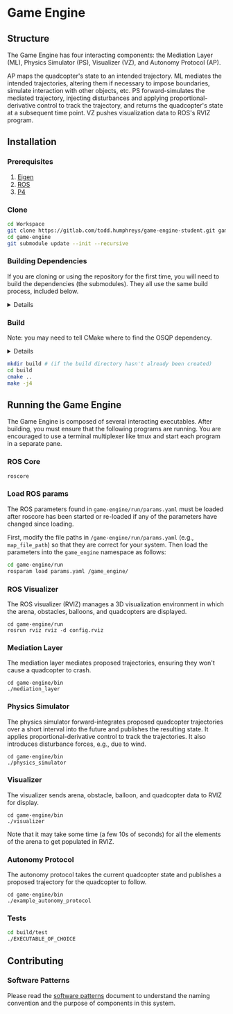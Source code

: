 # Game Engine
## Structure
The Game Engine has four interacting components: the Mediation Layer (ML),
Physics Simulator (PS), Visualizer (VZ), and Autonomy Protocol (AP). 

AP maps the quadcopter's state to an intended trajectory. ML mediates the
intended trajectories, altering them if necessary to impose boundaries,
simulate interaction with other objects, etc.  PS forward-simulates the
mediated trajectory, injecting disturbances and applying
proportional-derivative control to track the trajectory, and returns the
quadcopter's state at a subsequent time point. VZ pushes visualization data to
ROS's RVIZ program.

## Installation
### Prerequisites 
1. [Eigen](https://eigen.tuxfamily.org)
2. [ROS](http://www.ros.org)
3. [P4](https://gitlab.com/radionavlab/public/p4)

### Clone
```bash
cd Workspace
git clone https://gitlab.com/todd.humphreys/game-engine-student.git game-engine
cd game-engine
git submodule update --init --recursive
```

### Building Dependencies

If you are cloning or using the repository for the first time, you will need to build the dependencies (the submodules). They all use the same build process, included below. 

<p>
<details>
Note: If you want to make the dependencies available system-wide, follow the `make` command with `sudo make install`.

#### Eigen

```bash
cd ~/Workspace/game-engine-student/src/dependencies/P4/dependencies/eigen
mkdir build 
cd build
cmake ..
make -j4
```

#### osqp

```bash
cd ~/Workspace/game-engine-student/src/dependencies/P4/dependencies/osqp
mkdir build 
cd build
cmake ..
make -j4
sudo make install
```

#### p4

```bash
cd ~/Workspace/game-engine-student/src/dependencies/P4/
mkdir build 
cd build
cmake ..
make -j4
```

#### mg-msgs

```bash
cd ~/Workspace/game-engine-student/src/dependencies/mg-msgs/
mkdir build 
cd build
cmake ..
make -j4
```

#### yaml-cpp

```bash
cd ~/Workspace/game-engine-student/src/dependencies/yaml-cpp/
mkdir build 
cd build
cmake ..
make -j4
```

</details>
</p>

### Build

Note: you may need to tell CMake where to find the OSQP dependency. 

<p>
<details>
To do this, open the cmake curses interface:

```bash
mkdir build # (if the build directory hasn't already been created)
cd build
ccmake ..
```
Navigate to the `osqp_DIR` setting and change it to the location of the osqp binaries. It may be different depending where you cloned the repositories to, but for my virtual machine, it looks something like this:
```
/home/aerial-robotics/Workspace/game-engine-student/src/dependencies/P4/dependencies/osqp/build
```
</details>
</p>

```bash
mkdir build # (if the build directory hasn't already been created)
cd build
cmake ..
make -j4
```

## Running the Game Engine
The Game Engine is composed of several interacting executables. After
building, you must ensure that the following programs are running. You are
encouraged to use a terminal multiplexer like tmux and start each program in a
separate pane.

### ROS Core
```bash
roscore
```

### Load ROS params
The ROS parameters found in `game-engine/run/params.yaml` must be loaded after
roscore has been started or re-loaded if any of the parameters have changed
since loading.

First, modify the file paths in `/game-engine/run/params.yaml` (e.g.,
`map_file_path`) so that they are correct for your system.  Then load the
parameters into the `game_engine` namespace as follows:
```bash
cd game-engine/run
rosparam load params.yaml /game_engine/
```

### ROS Visualizer
The ROS visualizer (RVIZ) manages a 3D visualization environment in which the
arena, obstacles, balloons, and quadcopters are displayed.
```
cd game-engine/run
rosrun rviz rviz -d config.rviz
```

### Mediation Layer
The mediation layer mediates proposed trajectories, ensuring they won't
cause a quadcopter to crash.
```
cd game-engine/bin
./mediation_layer
```

### Physics Simulator
The physics simulator forward-integrates proposed quadcopter trajectories over
a short interval into the future and publishes the resulting state.  It
applies proportional-derivative control to track the trajectories.  It also
introduces disturbance forces, e.g., due to wind.
```
cd game-engine/bin
./physics_simulator
```

### Visualizer
The visualizer sends arena, obstacle, balloon, and quadcopter data
to RVIZ for display.
```
cd game-engine/bin
./visualizer
```
Note that it may take some time (a few 10s of seconds) for all the elements of
the arena to get populated in RVIZ.

### Autonomy Protocol
The autonomy protocol takes the current quadcopter state and publishes a
proposed trajectory for the quadcopter to follow.
```
cd game-engine/bin
./example_autonomy_protocol
```

### Tests
```bash
cd build/test
./EXECUTABLE_OF_CHOICE
```

## Contributing
### Software Patterns
Please read the [software patterns](doc/software-patterns.md) document to
understand the naming convention and the purpose of components in this system.

